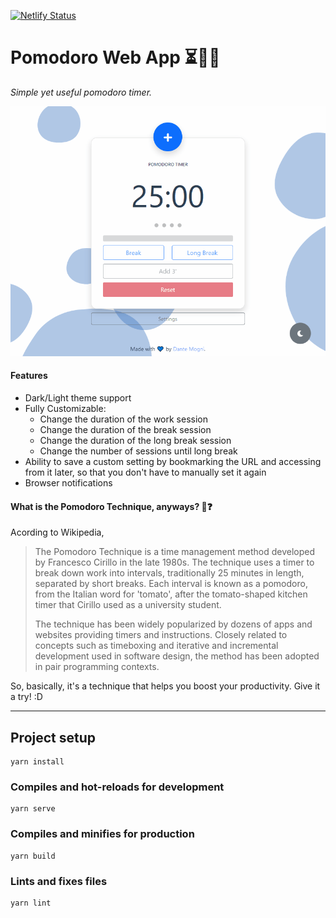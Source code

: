[![Netlify Status](https://api.netlify.com/api/v1/badges/785eb050-2706-4889-9331-8f7156ed4062/deploy-status)](https://app.netlify.com/sites/pomodoro-dante/deploys)

# Pomodoro Web App ⏳🙇‍♂️
_Simple yet useful pomodoro timer._


![Dark/Light theme support](./docs/web-theme.gif)

#### Features
* Dark/Light theme support
* Fully Customizable:
    - Change the duration of the work session 
    - Change the duration of the break session 
    - Change the duration of the long break session 
    - Change the number of sessions until long break
* Ability to save a custom setting by bookmarking the URL and accessing from it later, so that you don't have to manually set it again 
* Browser notifications

#### What is the Pomodoro Technique, anyways? 🍅❓
Acording to Wikipedia,

>The Pomodoro Technique is a time management method developed by Francesco Cirillo in the late 1980s. The technique uses a timer to break down work into intervals, traditionally 25 minutes in length, separated by short breaks. Each interval is known as a pomodoro, from the Italian word for 'tomato', after the tomato-shaped kitchen timer that Cirillo used as a university student.
>
>The technique has been widely popularized by dozens of apps and websites providing timers and instructions. Closely related to concepts such as timeboxing and iterative and incremental development used in software design, the method has been adopted in pair programming contexts.

So, basically, it's a technique that helps you boost your productivity. Give it a try! :D

---
## Project setup
```
yarn install
````

### Compiles and hot-reloads for development
```
yarn serve
```

### Compiles and minifies for production
```
yarn build
```

### Lints and fixes files
```
yarn lint
```